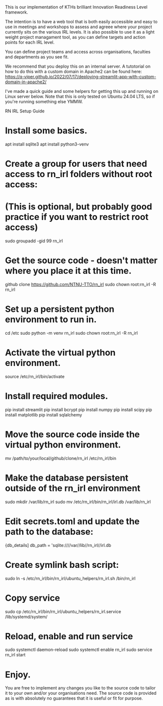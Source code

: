 This is our implementation of KTHs brilliant Innovation Readiness Level framework.

The intention is to have a web tool that is both easily accessible and easy to use in meetings and workshops to assess and agreee where your project currently sits on the various IRL levels.
It is also possible to use it as a light weight project managament tool, as you can define targets and action points for each IRL level.

You can define project teams and access across organisations, faculties and departments as you see fit.

We recommend that you deploy this on an internal server.
A tutotorial on how to do this with a custom domain in Apache2 can be found here:
https://q-viper.github.io/2022/07/17/deploying-streamlit-app-with-custom-domain-in-apache2/

I've made a quick guide and some helpers for getting this up and running on Linux server below. 
Note that this is only tested on Ubuntu 24.04 LTS, so if you're running something else YMMW.

RN IRL Setup Guide

# Install some basics.
apt install sqlite3
apt install python3-venv

# Create a group for users that need access to rn_irl folders without root access:
# (This is optional, but probably good practice if you want to restrict root access)
sudo groupadd -gid 99 rn_irl

# Get the source code - doesn't matter where you place it at this time.
github clone https://github.com/NTNU-TTO/rn_irl
sudo chown root:rn_irl -R rn_irl

# Set up a persistent python environment to run in.
cd /etc
sudo python -m venv rn_irl
sudo chown root:rn_irl -R rn_irl

# Activate the virtual python environment.
source /etc/rn_irl/bin/activate

# Install required modules.
pip install streamlit
pip install bcrypt
pip install numpy
pip install scipy
pip install matplotlib
pip install sqlalchemy

# Move the source code inside the virtual python environment.
mv /path/to/your/local/github/clone/rn_irl /etc/rn_irl/bin

# Make the database persistent outside of the rn_irl environment
sudo mkdir /var/lib/rn_irl
sudo mv /etc/rn_irl/bin/rn_irl/irl.db /var/lib/rn_irl

# Edit secrets.toml and update the path to the database:
{db_details]
db_path = 'sqlite:////var//lib//rn_irl//irl.db

# Create symlink bash script:
sudo ln -s /etc/rn_irl/bin/rn_irl/ubuntu_helpers/rn_irl.sh /bin/rn_irl

# Copy service
sudo cp /etc/rn_irl/bin/rn_irl/ubuntu_helpers/rn_irl.service /lib/systemd/system/

# Reload, enable and run service
sudo systemctl daemon-reload
sudo systemctl enable rn_irl
sudo service rn_irl start

# Enjoy.

You are free to implement any changes you like to the source code to tailor it to your own and/or your organisations need.
The source code is provided as is with absolutely no guarantees that it is useful or fit for purpose.

